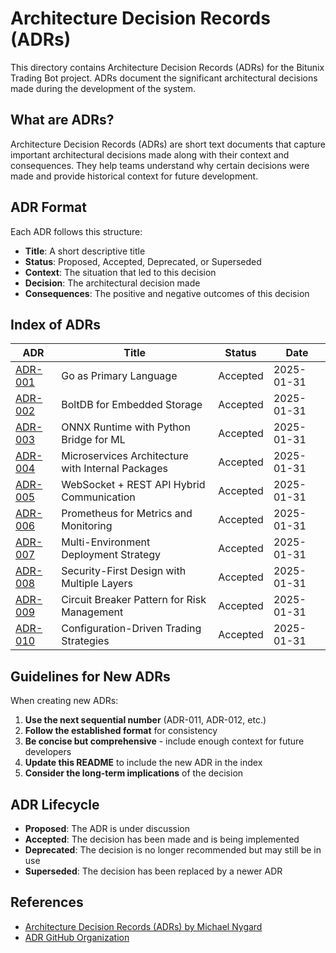 # Architecture Decision Records (ADRs)

This directory contains Architecture Decision Records (ADRs) for the Bitunix Trading Bot project. ADRs document the significant architectural decisions made during the development of the system.

## What are ADRs?

Architecture Decision Records (ADRs) are short text documents that capture important architectural decisions made along with their context and consequences. They help teams understand why certain decisions were made and provide historical context for future development.

## ADR Format

Each ADR follows this structure:
- **Title**: A short descriptive title
- **Status**: Proposed, Accepted, Deprecated, or Superseded
- **Context**: The situation that led to this decision
- **Decision**: The architectural decision made
- **Consequences**: The positive and negative outcomes of this decision

## Index of ADRs

| ADR | Title | Status | Date |
|-----|-------|--------|------|
| [ADR-001](ADR-001-go-primary-language.md) | Go as Primary Language | Accepted | 2025-01-31 |
| [ADR-002](ADR-002-boltdb-embedded-storage.md) | BoltDB for Embedded Storage | Accepted | 2025-01-31 |
| [ADR-003](ADR-003-onnx-python-bridge-ml.md) | ONNX Runtime with Python Bridge for ML | Accepted | 2025-01-31 |
| [ADR-004](ADR-004-microservices-internal-packages.md) | Microservices Architecture with Internal Packages | Accepted | 2025-01-31 |
| [ADR-005](ADR-005-websocket-rest-hybrid.md) | WebSocket + REST API Hybrid Communication | Accepted | 2025-01-31 |
| [ADR-006](ADR-006-prometheus-metrics.md) | Prometheus for Metrics and Monitoring | Accepted | 2025-01-31 |
| [ADR-007](ADR-007-multi-environment-deployment.md) | Multi-Environment Deployment Strategy | Accepted | 2025-01-31 |
| [ADR-008](ADR-008-security-first-design.md) | Security-First Design with Multiple Layers | Accepted | 2025-01-31 |
| [ADR-009](ADR-009-circuit-breaker-risk-management.md) | Circuit Breaker Pattern for Risk Management | Accepted | 2025-01-31 |
| [ADR-010](ADR-010-configuration-driven-strategies.md) | Configuration-Driven Trading Strategies | Accepted | 2025-01-31 |

## Guidelines for New ADRs

When creating new ADRs:

1. **Use the next sequential number** (ADR-011, ADR-012, etc.)
2. **Follow the established format** for consistency
3. **Be concise but comprehensive** - include enough context for future developers
4. **Update this README** to include the new ADR in the index
5. **Consider the long-term implications** of the decision

## ADR Lifecycle

- **Proposed**: The ADR is under discussion
- **Accepted**: The decision has been made and is being implemented
- **Deprecated**: The decision is no longer recommended but may still be in use
- **Superseded**: The decision has been replaced by a newer ADR

## References

- [Architecture Decision Records (ADRs) by Michael Nygard](https://cognitect.com/blog/2011/11/15/documenting-architecture-decisions)
- [ADR GitHub Organization](https://adr.github.io/)
